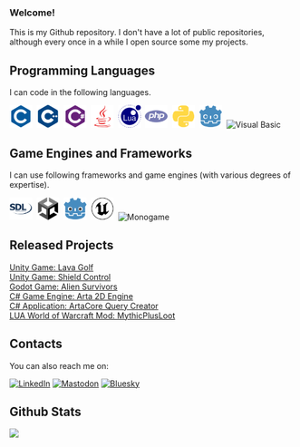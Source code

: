 ### Welcome!

This is my Github repository. I don't have a lot of public repositories, although every once in a while I open source some my projects.

## Programming Languages
I can code in the following languages.   
<div id="languages">
    <img src="https://github.com/devicons/devicon/blob/master/icons/c/c-plain.svg" title="C" alt="C" width="40" height="40"/>&nbsp;
    <img src="https://github.com/devicons/devicon/blob/master/icons/cplusplus/cplusplus-plain.svg" title="C++" alt="C++" width="40" height="40"/>&nbsp;
    <img src="https://github.com/devicons/devicon/blob/master/icons/csharp/csharp-plain.svg" title="C#" alt="C#" width="40" height="40"/>&nbsp;
    <img src="https://github.com/devicons/devicon/blob/master/icons/java/java-plain.svg" title="Java" alt="Java" width="40" height="40"/>&nbsp;
    <img src="https://raw.githubusercontent.com/devicons/devicon/refs/heads/master/icons/lua/lua-plain.svg" title="Lua" alt="Lua" width="40" height="40"/>&nbsp;
    <img src="https://github.com/devicons/devicon/blob/master/icons/php/php-plain.svg" title="PHP" alt="PHP" width="40" height="40"/>&nbsp;
    <img src="https://github.com/devicons/devicon/blob/master/icons/python/python-plain.svg" title="Python" alt="Python" width="40" height="40"/>&nbsp;
    <img src="https://github.com/devicons/devicon/blob/master/icons/godot/godot-plain.svg" title="GDScript" alt="GDScript" width="40" height="40"/>&nbsp;   
    <img src="https://upload.wikimedia.org/wikipedia/commons/thumb/4/40/VB.NET_Logo.svg/180px-VB.NET_Logo.svg.png" title="Visual Basic" alt="Visual Basic" width="40" height="40"/>&nbsp;
    
</div>

## Game Engines and Frameworks
I can use following frameworks and game engines (with various degrees of expertise).   
<div id="languages">
    <img src="https://github.com/devicons/devicon/blob/master/icons/sdl/sdl-plain.svg" title="SDL" alt="SDL" width="40" height="40"/>&nbsp;
    <img src="https://github.com/devicons/devicon/blob/master/icons/unity/unity-original.svg" title="Unity 3D" alt="Unity 3D" width="40" height="40"/>&nbsp;
    <img src="https://github.com/devicons/devicon/blob/master/icons/godot/godot-original.svg" title="Godot" alt="Godot" width="40" height="40"/>&nbsp;
    <img src="https://github.com/devicons/devicon/blob/master/icons/unrealengine/unrealengine-original.svg" title="Unreal Engine" alt="Unreal Engine" width="40" height="40"/>&nbsp;
    <img src="https://raw.githubusercontent.com/MonoGame/MonoGame.Logo/refs/heads/master/FullColorOnLight/LogoOnly_128px.png" title="Monogame" alt="Monogame" width="40" height="40"/>&nbsp;
</div>

## Released Projects
<div id="projects">
        <a rel="me" href="https://artanisx.itch.io/lava-golf">Unity Game: Lava Golf</a><br>
        <a rel="me" href="https://artanisx.itch.io/shield-control">Unity Game: Shield Control</a><br>    
        <a rel="me" href="https://github.com/Artanisx/aliensurvivors/releases">Godot Game: Alien Survivors</a><br>
        <a rel="me" href="https://github.com/Artanisx/Arta2DEngine">C# Game Engine: Arta 2D Engine</a><br>
        <a rel="me" href="https://github.com/Artanisx/ArtaCore-Query-Creator">C# Application: ArtaCore Query Creator</a><br>
        <a rel="me" href="https://github.com/Artanisx/MythicPlusLoot">LUA World of Warcraft Mod: MythicPlusLoot</a>
</div>

## Contacts
You can also reach me on:
<div id="contacts">
    <a rel="me" href="https://www.linkedin.com/in/fabriziotobia/"><img src="https://img.icons8.com/?size=100&id=xuvGCOXi8Wyg&format=png&color=000000" title="LinkedIn" alt="LinkedIn" width="40" height="40"/></a> 
    <a rel="me" href="https://mastodon.gamedev.place/@Artanis"><img src="https://joinmastodon.org/logos/logo-purple.svg" title="Mastodon" alt="Mastodon" width="40" height="40"/></a>     
    <a rel="me" href="https://bsky.app/profile/artanisx.bsky.social"><img src="https://upload.wikimedia.org/wikipedia/commons/7/7a/Bluesky_Logo.svg" title="Bluesky" alt="Bluesky" width="40" height="40"/></a><br>
</div>
 
##  Github Stats
![](https://github-readme-streak-stats-eight.vercel.app/?user=Artanisx&theme=merko)
